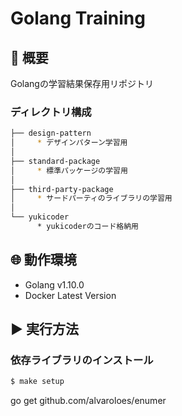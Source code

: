 # Golang Training

## 📌 概要
Golangの学習結果保存用リポジトリ

### ディレクトリ構成
```bash
├── design-pattern
│     * デザインパターン学習用
│
├── standard-package
│     * 標準パッケージの学習用
│
├── third-party-package
│     * サードパーティのライブラリの学習用
│ 
└── yukicoder
      * yukicoderのコード格納用
```

## 🌐 動作環境 
* Golang v1.10.0
* Docker Latest Version

## ▶️ 実行方法
### 依存ライブラリのインストール
```bash
$ make setup
```

go get github.com/alvaroloes/enumer